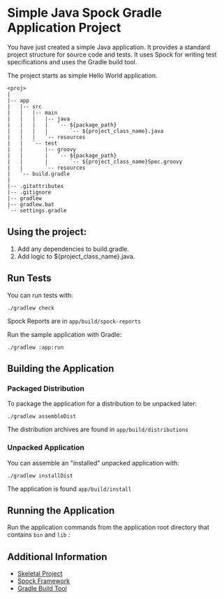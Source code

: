 # Simple Java Spock Gradle Application Project

You have just created a simple Java application.
It provides a standard project structure for source code and tests. It uses Spock for writing test specifications and uses the Gradle build tool.

The project starts as simple Hello World application.

```
<proj>
|
|-- app
|   |-- src
|   |   |-- main
|   |   |   |-- java
|   |   |   |   `-- ${package_path}
|   |   |   |       `-- ${project_class_name}.java
|   |   |   `-- resources
|   |   `-- test
|   |       |-- groovy
|   |       |   `-- ${package_path}
|   |       |       `-- ${project_class_name}Spec.groovy
|   |       `-- resources
|   `-- build.gradle
|
|-- .gitattributes
|-- .gitignore
|-- gradlew
|-- gradlew.bat
`-- settings.gradle
```

## Using the project: 
1. Add any dependencies to build.gradle.
2. Add logic to ${project_class_name}.java.

## Run Tests
You can run tests with:
```
./gradlew check
```
Spock Reports are in `app/build/spock-reports`

Run the sample application with Gradle:
```
./gradlew :app:run
```

## Building the Application
### Packaged Distribution
To package the application for a distribution to be unpacked later:
```
./gradlew assembleDist
````

The distribution archives are found in `app/build/distributions`

### Unpacked Application
You can assemble an "installed" unpacked application with:
```
./gradlew installDist
```

The application is found `app/build/install`

## Running the Application
Run the application commands from the application root directory that contains `bin` and `lib` :

## Additional Information

- [Skeletal Project](https://github.com/cbmarcum/skeletal)
- [Spock Framework](https://spockframework.org/)
- [Gradle Build Tool](https://gradle.org/)
